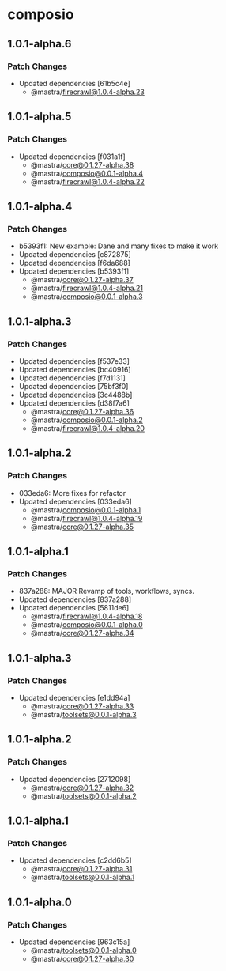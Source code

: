 # composio

## 1.0.1-alpha.6

### Patch Changes

- Updated dependencies [61b5c4e]
  - @mastra/firecrawl@1.0.4-alpha.23

## 1.0.1-alpha.5

### Patch Changes

- Updated dependencies [f031a1f]
  - @mastra/core@0.1.27-alpha.38
  - @mastra/composio@0.0.1-alpha.4
  - @mastra/firecrawl@1.0.4-alpha.22

## 1.0.1-alpha.4

### Patch Changes

- b5393f1: New example: Dane and many fixes to make it work
- Updated dependencies [c872875]
- Updated dependencies [f6da688]
- Updated dependencies [b5393f1]
  - @mastra/core@0.1.27-alpha.37
  - @mastra/firecrawl@1.0.4-alpha.21
  - @mastra/composio@0.0.1-alpha.3

## 1.0.1-alpha.3

### Patch Changes

- Updated dependencies [f537e33]
- Updated dependencies [bc40916]
- Updated dependencies [f7d1131]
- Updated dependencies [75bf3f0]
- Updated dependencies [3c4488b]
- Updated dependencies [d38f7a6]
  - @mastra/core@0.1.27-alpha.36
  - @mastra/composio@0.0.1-alpha.2
  - @mastra/firecrawl@1.0.4-alpha.20

## 1.0.1-alpha.2

### Patch Changes

- 033eda6: More fixes for refactor
- Updated dependencies [033eda6]
  - @mastra/composio@0.0.1-alpha.1
  - @mastra/firecrawl@1.0.4-alpha.19
  - @mastra/core@0.1.27-alpha.35

## 1.0.1-alpha.1

### Patch Changes

- 837a288: MAJOR Revamp of tools, workflows, syncs.
- Updated dependencies [837a288]
- Updated dependencies [5811de6]
  - @mastra/firecrawl@1.0.4-alpha.18
  - @mastra/composio@0.0.1-alpha.0
  - @mastra/core@0.1.27-alpha.34

## 1.0.1-alpha.3

### Patch Changes

- Updated dependencies [e1dd94a]
  - @mastra/core@0.1.27-alpha.33
  - @mastra/toolsets@0.0.1-alpha.3

## 1.0.1-alpha.2

### Patch Changes

- Updated dependencies [2712098]
  - @mastra/core@0.1.27-alpha.32
  - @mastra/toolsets@0.0.1-alpha.2

## 1.0.1-alpha.1

### Patch Changes

- Updated dependencies [c2dd6b5]
  - @mastra/core@0.1.27-alpha.31
  - @mastra/toolsets@0.0.1-alpha.1

## 1.0.1-alpha.0

### Patch Changes

- Updated dependencies [963c15a]
  - @mastra/toolsets@0.0.1-alpha.0
  - @mastra/core@0.1.27-alpha.30
